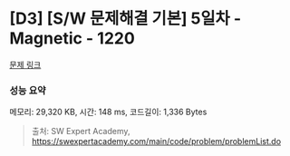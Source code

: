 # [D3] [S/W 문제해결 기본] 5일차 - Magnetic - 1220 

[문제 링크](https://swexpertacademy.com/main/code/problem/problemDetail.do?contestProbId=AV14hwZqABsCFAYD) 

### 성능 요약

메모리: 29,320 KB, 시간: 148 ms, 코드길이: 1,336 Bytes



> 출처: SW Expert Academy, https://swexpertacademy.com/main/code/problem/problemList.do